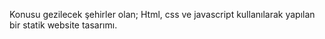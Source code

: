 
Konusu gezilecek şehirler olan; Html, css ve javascript kullanılarak yapılan bir statik website tasarımı.
